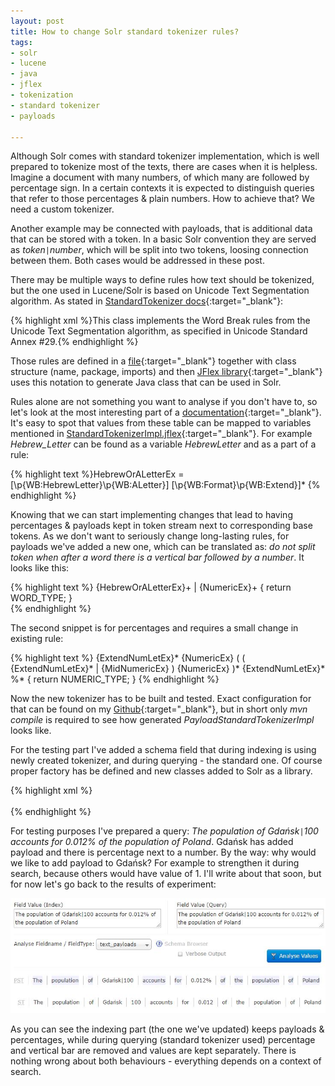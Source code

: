 ```yaml
---
layout: post
title: How to change Solr standard tokenizer rules? 
tags: 
- solr
- lucene
- java
- jflex
- tokenization
- standard tokenizer
- payloads

---
```

Although Solr comes with standard tokenizer implementation, which is well prepared to tokenize most of the texts, there are cases when it is helpless. Imagine a document with many numbers, of which many are followed by percentage sign. In a certain contexts it is expected to distinguish queries that refer to those percentages & plain numbers. How to achieve that? We need a custom tokenizer.

<!--excerpt-->

Another example may be connected with payloads, that is additional data that can be stored with a token. In a basic Solr convention they are served as _token`|`number_, which will be split into two tokens, loosing connection between them. Both cases would be addressed in these post. 

There may be multiple ways to define rules how text should be tokenized, but the one used in Lucene/Solr is based on Unicode Text Segmentation algorithm. As stated in [StandardTokenizer docs](http://lucene.apache.org/core/6_6_0/core/org/apache/lucene/analysis/standard/StandardTokenizer.html){:target="_blank"}:

{% highlight xml %}This class implements the Word Break rules from the Unicode Text Segmentation algorithm, as specified in Unicode Standard Annex #29.{% endhighlight %}

Those rules are defined in a [file](https://github.com/apache/lucene-solr/blob/master/lucene/core/src/java/org/apache/lucene/analysis/standard/StandardTokenizerImpl.jflex){:target="_blank"} together with class structure (name, package, imports) and then [JFlex library](http://jflex.de/){:target="_blank"} uses this notation to generate Java class that can be used in Solr.  


Rules alone are not something you want to analyse if you don't have to, so let's look at the most interesting part of a [documentation](http://unicode.org/reports/tr29/#Table_Word_Break_Property_Values){:target="_blank"}. It's easy to spot that values from these table can be mapped to variables mentioned in [StandardTokenizerImpl.jflex](https://github.com/apache/lucene-solr/blob/master/lucene/core/src/java/org/apache/lucene/analysis/standard/StandardTokenizerImpl.jflex){:target="_blank"}. For example _Hebrew_Letter_ can be found as a variable _HebrewLetter_ and as a part of a rule: 

{% highlight text %}HebrewOrALetterEx = [\p{WB:HebrewLetter}\p{WB:ALetter}] [\p{WB:Format}\p{WB:Extend}]* {% endhighlight %}

Knowing that we can start implementing changes that lead to having percentages & payloads kept in token stream next to corresponding base tokens. As we don't want to seriously change long-lasting rules, for payloads we've added a new one, which can be translated as: _do not split token when after a word there is a vertical bar followed by a number_. It looks like this:

{% highlight text %}
{HebrewOrALetterEx}+ \| {NumericEx}+
    { return WORD_TYPE; }  
{% endhighlight %}

The second snippet is for percentages and requires a small change in existing rule: 

{% highlight text %}
{ExtendNumLetEx}* {NumericEx} ( ( {ExtendNumLetEx}* | {MidNumericEx} ) {NumericEx} )* {ExtendNumLetEx}* \%*
   { return NUMERIC_TYPE; }
{% endhighlight %}
                        
Now the new tokenizer has to be built and tested. Exact configuration for that can be found on my [Github](https://github.com/mikolajkania/payloads-solr){:target="_blank"}, but in short only _mvn compile_ is required to see how generated _PayloadStandardTokenizerImpl_ looks like. 

For the testing part I've added a schema field that during indexing is using newly created tokenizer, and during querying - the standard one. Of course proper factory has be defined and new classes added to Solr as a library.

{% highlight xml %} 
<fieldType name="text_payloads" class="solr.TextField" positionIncrementGap="100">
    <analyzer type="index">
        <tokenizer class="pl.itblues.solrplugin.analysis.PercentStandardTokenizerFactory"/>
        <filter class="solr.LowerCaseFilterFactory"/>
        <filter class="solr.StopFilterFactory" ignoreCase="true" words="stopwords.txt"/>       
        <filter class="solr.DelimitedPayloadTokenFilterFactory" encoder="float"/>
    </analyzer>
    <analyzer type="query">
        <tokenizer class="solr.StandardTokenizerFactory"/>
        <filter class="solr.LowerCaseFilterFactory"/>
        <filter class="solr.StopFilterFactory" ignoreCase="true" words="stopwords.txt"/>
    </analyzer>
</fieldType>                        
{% endhighlight %}

For testing purposes I've prepared a query: _The population of Gdańsk`|`100 accounts for 0.012% of the population of Poland_. Gdańsk has added payload and there is percentage next to a number. By the way: why would we like to add payload to Gdańsk? For example to strengthen it during search, because others would have value of 1. I'll write about that soon, but for now let's go back to the results of experiment:

![placeholder](https://raw.githubusercontent.com/mikolajkania/mikolajkania.github.io/master/_images/2017-08-27_Payloads_query.JPG "fst")

As you can see the indexing part (the one we've updated) keeps payloads & percentages, while during querying (standard tokenizer used) percentage and vertical bar are removed and values are kept separately. There is nothing wrong about both behaviours - everything depends on a context of search.